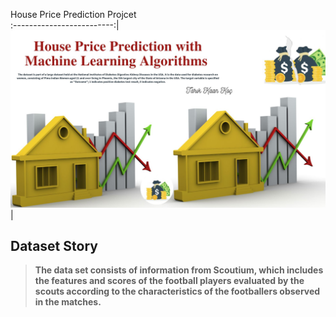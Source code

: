   House Price Prediction Projcet           
:-------------------------:|
![IMAGE](https://github.com/TarikKaanKoc/House-Price-Prediction/blob/main/image.jpg?raw=True)| 


    
<strong><h2>Dataset Story</h2></strong>
<blockquote><p><strong>The data set consists of information from Scoutium, which includes the features and scores of the football players evaluated by the scouts according to the characteristics of the footballers observed in the matches.</strong></p>
</blockquote>

